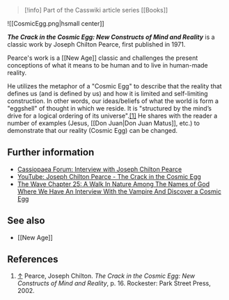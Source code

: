 > [!info] Part of the Casswiki article series [[Books]]

![[CosmicEgg.png|hsmall center]]


_**The Crack in the Cosmic Egg: New Constructs of Mind and Reality**_ is a classic work by Joseph Chilton Pearce, first published in 1971.

Pearce's work is a [[New Age]] classic and challenges the present conceptions of what it means to be human and to live in human-made reality.

He utilizes the metaphor of a "Cosmic Egg" to describe that the reality that defines us (and is defined by us) and how it is limited and self-limiting construction. In other words, our ideas/beliefs of what the world is form a "eggshell" of thought in which we reside. It is "structured by the mind’s drive for a logical ordering of its universe".[\[1\]](#cite_note-1) He shares with the reader a number of examples (Jesus, [[Don Juan|Don Juan Matus]], etc.) to demonstrate that our reality (Cosmic Egg) can be changed.

Further information
-------------------

*   [Cassiopaea Forum: Interview with Joseph Chilton Pearce](https://cassiopaea.org/forum/index.php/topic,19510.0.html)
*   [YouTube: Joseph Chilton Pearce - The Crack in the Cosmic Egg](https://www.youtube.com/watch?v=ExDCFlARrlk)
*   [The Wave Chapter 25: A Walk In Nature Among The Names of God Where We Have An Interview With the Vampire And Discover a Cosmic Egg](http://cassiopaea.org/2010/05/18/the-wave-chapter-25-a-walk-in-nature-among-the-names-of-god-where-we-have-an-interview-with-the-vampire-and-discover-a-cosmic-egg/)

See also
--------

*   [[New Age]]

References
----------

1.  [↑](#cite_ref-1) Pearce, Joseph Chilton. _The Crack in the Cosmic Egg: New Constructs of Mind and Reality_, p. 16. Rockester: Park Street Press, 2002.